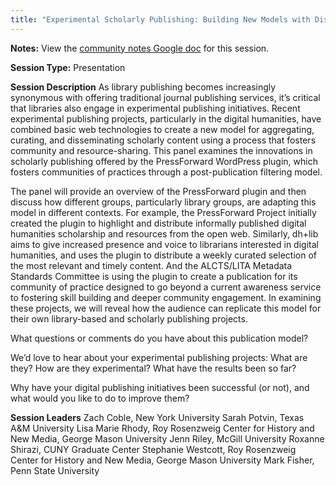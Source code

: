 ```yaml
---
title: "Experimental Scholarly Publishing: Building New Models with Distributed Communities of Practice"
---
```

**Notes:** View the [community notes Google doc](https://docs.google.com/document/d/1sGqtsQZrv2Xw9DeOsB2H-mPc6-rNSZpwjghCPLyTWek/ "Experimental Scholarly Publishing - community notes") for this session.

**Session Type:** Presentation

**Session Description**
As library publishing becomes increasingly synonymous with offering traditional journal publishing services, it’s critical that libraries also engage in experimental publishing initiatives. Recent experimental publishing projects, particularly in the digital humanities, have combined basic web technologies to create a new model for aggregating, curating, and disseminating scholarly content using a process that fosters community and resource-sharing. This panel examines the innovations in scholarly publishing offered by the PressForward WordPress plugin, which fosters communities of practices through a post-publication filtering model.

The panel will provide an overview of the PressForward plugin and then discuss how different groups, particularly library groups, are adapting this model in different contexts. For example, the PressForward Project initially created the plugin to highlight and distribute informally published digital humanities scholarship and resources from the open web. Similarly, dh+lib aims to give increased presence and voice to librarians interested in digital humanities, and uses the plugin to distribute a weekly curated selection of the most relevant and timely content. And the ALCTS/LITA Metadata Standards Committee is using the plugin to create a publication for its community of practice designed to go beyond a current awareness service to fostering skill building and deeper community engagement. In examining these projects, we will reveal how the audience can replicate this model for their own library-based and scholarly publishing projects.

What questions or comments do you have about this publication model?

We’d love to hear about your experimental publishing projects: What are they? How are they experimental? What have the results been so far?

Why have your digital publishing initiatives been successful (or not), and what would you like to do to improve them?

**Session Leaders**
Zach Coble, New York University
Sarah Potvin, Texas A&M University
Lisa Marie Rhody, Roy Rosenzweig Center for History and New Media, George Mason University
Jenn Riley, McGill University
Roxanne Shirazi, CUNY Graduate Center
Stephanie Westcott, Roy Rosenzweig Center for History and New Media, George Mason University
Mark Fisher, Penn State University